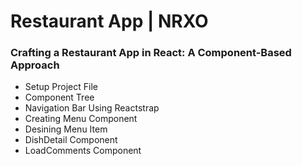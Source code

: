 <h1>Restaurant App | NRXO</h1>

<h3>Crafting a Restaurant App in React: A Component-Based Approach</h3>
<ul>
    <li>Setup Project File</li>
    <li>Component Tree</li>
    <li>Navigation Bar Using Reactstrap</li>
    <li>Creating Menu Component</li>
    <li>Desining Menu Item</li>
    <li>DishDetail Component</li>
    <li>LoadComments Component</li>
</ul>
